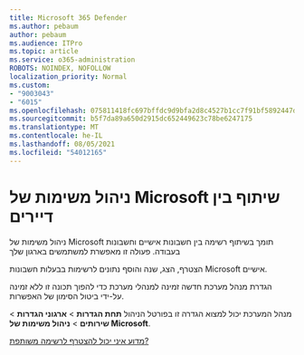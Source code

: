 ```yaml
---
title: Microsoft 365 Defender
ms.author: pebaum
author: pebaum
ms.audience: ITPro
ms.topic: article
ms.service: o365-administration
ROBOTS: NOINDEX, NOFOLLOW
localization_priority: Normal
ms.custom:
- "9003043"
- "6015"
ms.openlocfilehash: 075811418fc697bffdc9d9bfa2d8c4527b1cc7f91bf5892447d099f1c5ee6140
ms.sourcegitcommit: b5f7da89a650d2915dc652449623c78be6247175
ms.translationtype: MT
ms.contentlocale: he-IL
ms.lasthandoff: 08/05/2021
ms.locfileid: "54012165"
---
```

# <a name="microsoft-to-do-cross-tenant-sharing"></a>ניהול משימות של Microsoft שיתוף בין דיירים

ניהול משימות של Microsoft תומך בשיתוף רשימה בין חשבונות אישיים וחשבונות בעבודה. פעולה זו מאפשרת למשתמשים בארגון שלך

הצטרף, הצג, שנה והוסף נתונים לרשימות בבעלות חשבונות Microsoft אישיים.

הגדרת מנהל מערכת חדשה זמינה למנהלי מערכת כדי להפוך תכונה זו ללא זמינה על-ידי ביטול הסימון של האפשרות.

מנהל המערכת יכול למצוא הגדרה זו בפורטל הניהול **תחת הגדרות**  >  **ארגוני הגדרות**  >  **שירותים**  >  **ניהול משימות של Microsoft**.  

[מדוע איני יכול להצטרף לרשימה משותפת?](https://support.microsoft.com/office/why-can-t-i-join-a-shared-list-3a6195de-e3a8-437a-b562-7c8c011dc574?ui=en-us&rs=en-us&ad=us)